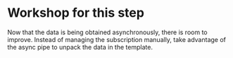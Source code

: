 # Workshop for this step

Now that the data is being obtained asynchronously, there is room to
improve. Instead of managing the subscription manually, take advantage
of the async pipe to unpack the data in the template.
